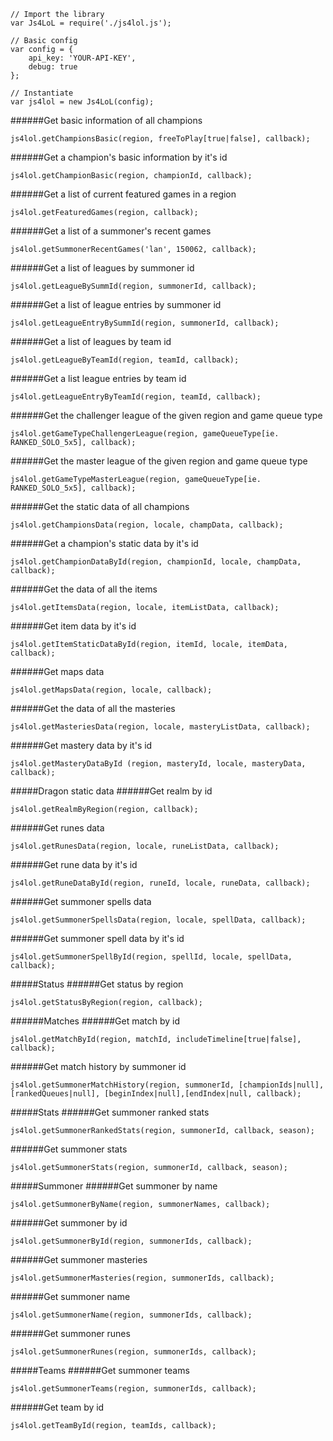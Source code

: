 ```node
// Import the library
var Js4LoL = require('./js4lol.js');

// Basic config
var config = {
    api_key: 'YOUR-API-KEY', 
    debug: true 
};

// Instantiate
var js4lol = new Js4LoL(config);
```

######Get basic information of all champions
```node
js4lol.getChampionsBasic(region, freeToPlay[true|false], callback);

```

######Get a champion's basic information by it's id
```node 
js4lol.getChampionBasic(region, championId, callback);

```

######Get a list of current featured games in a region
```node 
js4lol.getFeaturedGames(region, callback);

```

######Get a list of a summoner's recent games
```node
js4lol.getSummonerRecentGames('lan', 150062, callback);

```

######Get a list of leagues by summoner id
```node 
js4lol.getLeagueBySummId(region, summonerId, callback);

```

######Get a list of league entries by summoner id
```node 
js4lol.getLeagueEntryBySummId(region, summonerId, callback);

```

######Get a list of leagues by team id
```node 
js4lol.getLeagueByTeamId(region, teamId, callback);

```

######Get a list league entries by team id
```node 
js4lol.getLeagueEntryByTeamId(region, teamId, callback);

```

######Get the challenger league of the given region and game queue type
```node 
js4lol.getGameTypeChallengerLeague(region, gameQueueType[ie. RANKED_SOLO_5x5], callback);

```

######Get the master league of the given region and game queue type
```node 
js4lol.getGameTypeMasterLeague(region, gameQueueType[ie. RANKED_SOLO_5x5], callback);

```

######Get the static data of all champions
```node 
js4lol.getChampionsData(region, locale, champData, callback);

```

######Get a champion's static data by it's id
```node 
js4lol.getChampionDataById(region, championId, locale, champData, callback);

```

######Get the data of all the items
```node 
js4lol.getItemsData(region, locale, itemListData, callback);

```

######Get item data by it's id
```node 
js4lol.getItemStaticDataById(region, itemId, locale, itemData, callback);

```

######Get maps data
```node 
js4lol.getMapsData(region, locale, callback);

```

######Get the data of all the masteries
```node
js4lol.getMasteriesData(region, locale, masteryListData, callback);

```
######Get mastery data by it's id
```node
js4lol.getMasteryDataById (region, masteryId, locale, masteryData, callback);

```
#####Dragon static data
######Get realm by id
```node
js4lol.getRealmByRegion(region, callback);

```

######Get runes data
```node
js4lol.getRunesData(region, locale, runeListData, callback);

```

######Get rune data by it's id
```node
js4lol.getRuneDataById(region, runeId, locale, runeData, callback);

```

######Get summoner spells data
```node
js4lol.getSummonerSpellsData(region, locale, spellData, callback);

```

######Get summoner spell data by it's id
```node 
js4lol.getSummonerSpellById(region, spellId, locale, spellData, callback);

```

#####Status
######Get status by region
```node
js4lol.getStatusByRegion(region, callback);

```

######Matches
######Get match by id
```node 
js4lol.getMatchById(region, matchId, includeTimeline[true|false], callback);

```
######Get match history by summoner id
```node
js4lol.getSummonerMatchHistory(region, summonerId, [championIds|null], [rankedQueues|null], [beginIndex|null],[endIndex|null, callback);

```

#####Stats
######Get summoner ranked stats
```node
js4lol.getSummonerRankedStats(region, summonerId, callback, season);

```

######Get summoner stats
```node 
js4lol.getSummonerStats(region, summonerId, callback, season);

```

#####Summoner
######Get summoner by name
```node
js4lol.getSummonerByName(region, summonerNames, callback);

```

######Get summoner by id
```node
js4lol.getSummonerById(region, summonerIds, callback);

```

######Get summoner masteries
```node
js4lol.getSummonerMasteries(region, summonerIds, callback);

```

######Get summoner name
```node
js4lol.getSummonerName(region, summonerIds, callback);

```

######Get summoner runes
```node
js4lol.getSummonerRunes(region, summonerIds, callback);

```

#####Teams
######Get summoner teams
```node
js4lol.getSummonerTeams(region, summonerIds, callback);

```

######Get team by id
```node
js4lol.getTeamById(region, teamIds, callback);

```
